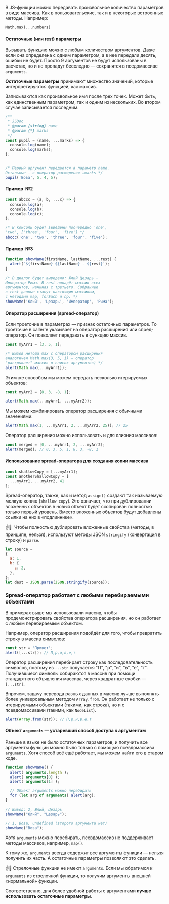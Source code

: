 В JS-функции можно передавать произвольное количество параметров в виде массива. Как в пользовательские, так и в некоторые встроенные методы. Например:

`Math.max(...numbers)`

#### Остаточные (или rest) параметры

Вызывать функцию можно с любым количеством аргументов. Даже если она определена с одним параметром, а в нее передали десять, ошибки не будет. Просто 9 аргументов не будут использованы в расчетах, но и не пропадут бесследно — сохранятся в пседомассиве `arguments`.

**Остаточные параметры** принимают множество значений, которые интерпретируются функцией, как массив.

Записываются как произвольное имя после трех точек. Может быть, как единственным параметром, так и одним из нескольких. Во втором случае записывается последним.

```js
/**
 * JSDoc
 * @param {string} name
 * @param {*} marks
 */
const pupil = (name, ...marks) => {
  console.log(name);
  console.log(marks);
};


/* Первый аргумент передается в параметр name.
Остальные — в оператор расширения …marks */
pupil('Вова', 5, 4, 5);
```

#### Пример  №2

```js
const abccc = (a, b, ...c) => {
  console.log(a);
  console.log(b);
  console.log(c);
};

/* В консоль будет выведены поочередно 'one',
'two', ['three', 'four', 'five'] */
abccc('one', 'two', 'three', 'four', 'five');
```

#### Пример  №3

```js
function showName(firstName, lastName, ...rest) {
  alert(`${firstName} ${lastName} - ${rest}`);
}

/* В диалог будет выведено: Юлий Цезарь -
Император Рима. В rest попадёт массив всех
аргументов, начиная с третьего. Собранные
в rest данные станут настоящим массивом,
с методами map, forEach и пр. */
showName('Юлий', 'Цезарь', 'Император', 'Рима');
```

#### Оператор расширения (spread-оператор)

Если троеточие в параметрах — признак остаточных параметров. То троеточие в caller'е указывает на оператор расширения или спред-оператор. Он позволяет передавать в функцию массив.

```js
const myArr1 = [3, 5, 1];

/* Вызов метода max с оператором расширения
аналогичен Math.max(3, 5, 1) — оператор
"раскрывает" массив в список аргументов) */
alert(Math.max(...myArr1));
```

Этим же способом мы можем передать несколько итерируемых объектов:

```js
const myArr2 = [8, 3, -8, 1];

alert(Math.max(...myArr1, ...myArr2));
```

Мы можем комбинировать оператор расширения с обычными значениями:

```js
alert(Math.max(1, ...myArr1, 2, ...myArr2, 25)); // 25
```

Оператор расширения можно использовать и для слияния массивов:

```js
const merged = [0, ...myArr1, 2, ...myArr2];
alert(merged); // 0, 3, 5, 1, 8, 3, -8, 1
```

#### Использование spread-оператора для создания копии массива

```js
const shallowCopy = [...myArr1];
const anotherShallowCopy = [
  ...myArr1, ...myArr2, 41
];
```

Spread-оператор, также, как и метод `assign()` создают так называемую мелкую копию (`shallow copy`). Это означает, что при дублировании вложенных объектов в новый объект будет скопирован полностью только первый уровень. Вместо вложенных объектов будут добавлены ссылки на них в «подлиннике».

☝️🧐  Чтобы полностью дублировать вложенные свойства (методы, в принципе, нельзя), используют методы JSON `stringify` (конвертация в строку) и `parse`.

```js
let source =
{
  a: 1,
  b: {
    c: 2,
  },
};
let dest = JSON.parse(JSON.stringify(source));
```

### Spread-оператор работает с любыми перебираемыми объектами

В примерах выше мы использовали массив, чтобы продемонстрировать свойства оператора расширения, но он работает с любым перебираемым объектом.

Например, оператор расширения подойдёт для того, чтобы превратить строку в массив символов:

```js
const str = 'Привет';
alert([...str]); // П,р,и,в,е,т
```

Оператор расширения перебирает строку как последовательность символов, поэтому из `...str` получается "П", "р", "и", "в", "е", "т". Получившиеся символы собираются в массив при помощи стандартного объявления массива, через квадратные скобки — `[...str]`.

Впрочем, задачу перевода разных данных в массив лучше выполнять более универсальным методом `Array.from`. Он работает не только с итерируемыми объектами (такими, как строка), но и с псевдомассивами (такими, как `NodeList`).

```js
alert(Array.from(str)); // П,р,и,в,е,т
```

#### Объект `arguments` — устаревший способ доступа к аргументам

Раньше в языке не было остаточных параметров, и получить все аргументы функции можно было только с помощью псевдомассива `arguments`. Хотя способ всё ещё работает, мы можем найти его в старом коде.

```js
function showName() {
  alert( arguments.length );
  alert( arguments[0] );
  alert( arguments[1] );

  // Объект arguments можно перебирать
  for (let arg of arguments) alert(arg);
}

// Вывод: 2, Юлий, Цезарь
showName("Юлий", "Цезарь");

// 1, Вова, undefined (второго аргумента нет)
showName("Вова");
```

Хотя `arguments` можно перебирать, псевдомассив не поддерживает методы массивов, например, `map()`.

К тому же, `arguments` всегда содержит все аргументы функции — нельзя получить их часть. А остаточные параметры позволяют это сделать.

☝️🧐 Стрелочные функции не имеют `arguments`. Если мы обратимся к `arguments` из стрелочной функции, то получим аргументы внешней «нормальной» функции.

Соответственно, для более удобной работы с аргументами **лучше использовать остаточные параметры**.
